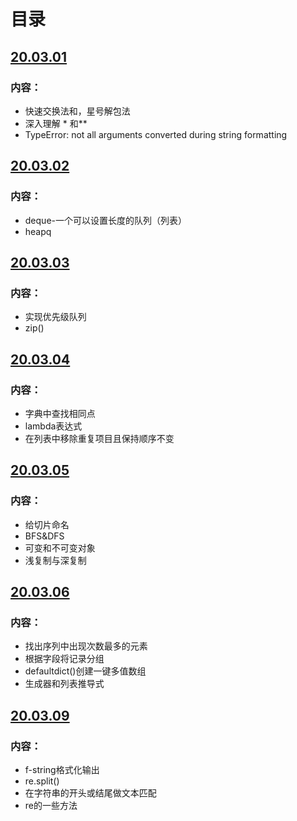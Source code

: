 # 目录

## [20.03.01](./Note/note03.03.01.md)

### 内容：

* 快速交换法和，星号解包法
* 深入理解 * 和**
* TypeError: not all arguments converted during string formatting



## [20.03.02](./Note/note03.03.02.md)

### 内容：

* deque-一个可以设置长度的队列（列表）
* heapq



## [20.03.03](./Note/note03.03.03.md)

### 内容：

* 实现优先级队列
* zip()

## [20.03.04](./Note/note20.03.04.md)

### 内容：

* 字典中查找相同点
* lambda表达式
* 在列表中移除重复项目且保持顺序不变

## [20.03.05](./Note/note20.03.05.md)

### 内容：

* 给切片命名
* BFS&DFS
* 可变和不可变对象
* 浅复制与深复制

## [20.03.06](./Note/note20.03.06.md)

### 内容：

* 找出序列中出现次数最多的元素
* 根据字段将记录分组
* defaultdict()创建一键多值数组
* 生成器和列表推导式

## [20.03.09](./Note/note20.03.09)

### 内容：

* f-string格式化输出
* re.split()
* 在字符串的开头或结尾做文本匹配
* re的一些方法